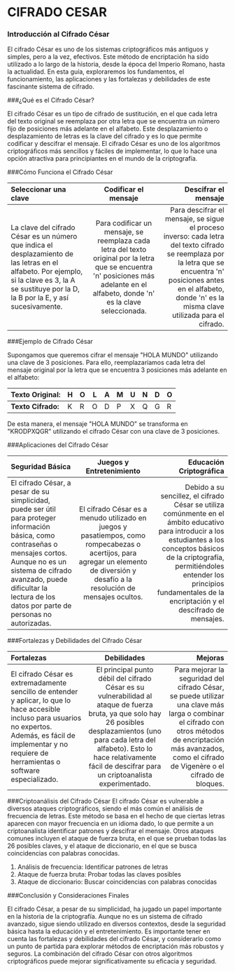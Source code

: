 CIFRADO CESAR
=============
### Introducción al Cifrado César

El cifrado César es uno de los sistemas criptográficos más antiguos y simples, pero a la vez, efectivos. Este método de encriptación ha sido utilizado a lo largo de la historia, desde la época del Imperio Romano, hasta la actualidad. En esta guía, exploraremos los fundamentos, el funcionamiento, las aplicaciones y las fortalezas y debilidades de este fascinante sistema de cifrado.

###¿Qué es el Cifrado César?

El cifrado César es un tipo de cifrado de sustitución, en el que cada letra del texto original se reemplaza por otra letra que se encuentra un número fijo de posiciones más adelante en el alfabeto. Este desplazamiento o desplazamiento de letras es la clave del cifrado y es lo que permite codificar y descifrar el mensaje. El cifrado César es uno de los algoritmos criptográficos más sencillos y fáciles de implementar, lo que lo hace una opción atractiva para principiantes en el mundo de la criptografía.

###Cómo Funciona el Cifrado César

| Seleccionar una clave  | Codificar el mensaje  | Descifrar el mensaje |
| :------------ |:---------------:| -----:|
|La clave del cifrado César es un número que indica el desplazamiento de las letras en el alfabeto. Por ejemplo, si la clave es 3, la A se sustituye por la D, la B por la E, y así sucesivamente.| Para codificar un mensaje, se reemplaza cada letra del texto original por la letra que se encuentra 'n' posiciones más adelante en el alfabeto, donde 'n' es la clave seleccionada. | Para descifrar el mensaje, se sigue el proceso inverso: cada letra del texto cifrado se reemplaza por la letra que se encuentra 'n' posiciones antes en el alfabeto, donde 'n' es la misma clave utilizada para el cifrado. |

###Ejemplo de Cifrado César

Supongamos que queremos cifrar el mensaje "HOLA MUNDO" utilizando una clave de 3 posiciones. Para ello, reemplazaríamos cada letra del mensaje original por la letra que se encuentra 3 posiciones más adelante en el alfabeto:

| Texto Original: | H | O | L | A | M | U | N | D | O |
| ------------- | ----- |---- |---- |---- |---- |---- |---- |---- |---- |
|**Texto Cifrado:**| K | R | O | D | P | X | Q | G | R |

De esta manera, el mensaje "HOLA MUNDO" se transforma en "KRODPXQGR" utilizando el cifrado César con una clave de 3 posiciones.

###Aplicaciones del Cifrado César

|Seguridad Básica  |Juegos y Entretenimiento | Educación Criptográfica |
| :------------ |:---------------:| -----:|
|El cifrado César, a pesar de su simplicidad, puede ser útil para proteger información básica, como contraseñas o mensajes cortos. Aunque no es un sistema de cifrado avanzado, puede dificultar la lectura de los datos por parte de personas no autorizadas. |El cifrado César es a menudo utilizado en juegos y pasatiempos, como rompecabezas o acertijos, para agregar un elemento de diversión y desafío a la resolución de mensajes ocultos.|Debido a su sencillez, el cifrado César se utiliza comúnmente en el ámbito educativo para introducir a los estudiantes a los conceptos básicos de la criptografía, permitiéndoles entender los principios fundamentales de la encriptación y el descifrado de mensajes.|

###Fortalezas y Debilidades del Cifrado César

|Fortalezas  |Debilidades |Mejoras|
| :------------ |:---------------:| -----:|
|El cifrado César es extremadamente sencillo de entender y aplicar, lo que lo hace accesible incluso para usuarios no expertos. Además, es fácil de implementar y no requiere de herramientas o software especializado. |El principal punto débil del cifrado César es su vulnerabilidad al ataque de fuerza bruta, ya que solo hay 26 posibles desplazamientos (uno para cada letra del alfabeto). Esto lo hace relativamente fácil de descifrar para un criptoanalista experimentado.|Para mejorar la seguridad del cifrado César, se puede utilizar una clave más larga o combinar el cifrado con otros métodos de encriptación más avanzados, como el cifrado de Vigenère o el cifrado de bloques.|

###Criptoanálisis del Cifrado César
El cifrado César es vulnerable a diversos ataques criptográficos, siendo el más común el análisis de frecuencia de letras. Este método se basa en el hecho de que ciertas letras aparecen con mayor frecuencia en un idioma dado, lo que permite a un criptoanalista identificar patrones y descifrar el mensaje. Otros ataques comunes incluyen el ataque de fuerza bruta, en el que se prueban todas las 26 posibles claves, y el ataque de diccionario, en el que se busca coincidencias con palabras conocidas.

1. Análisis de frecuencia: Identificar patrones de letras
2. Ataque de fuerza bruta: Probar todas las claves posibles
3. Ataque de diccionario: Buscar coincidencias con palabras conocidas

###Conclusión y Consideraciones Finales

El cifrado César, a pesar de su simplicidad, ha jugado un papel importante en la historia de la criptografía. Aunque no es un sistema de cifrado avanzado, sigue siendo utilizado en diversos contextos, desde la seguridad básica hasta la educación y el entretenimiento. Es importante tener en cuenta las fortalezas y debilidades del cifrado César, y considerarlo como un punto de partida para explorar métodos de encriptación más robustos y seguros. La combinación del cifrado César con otros algoritmos criptográficos puede mejorar significativamente su eficacia y seguridad.
